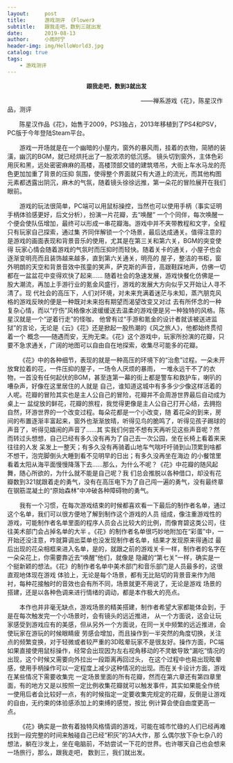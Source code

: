 ```yaml
---
layout:     post                         
title:      游戏测评 《Flower》                 
subtitle:   跟我走吧，数到三就出发 
date:       2019-08-13                   
author:     小雨时宁                       
header-img: img/HelloWorld3.jpg           
catalog: true                            
tags:                                    
    - 游戏测评
---
```

<font size=2>
<center><strong>跟我走吧，数到3就出发</strong></center>
</font>

&emsp;&emsp;&emsp;&emsp;&emsp;&emsp;&emsp;&emsp;&emsp;&emsp;&emsp;&emsp;&emsp;&emsp;&emsp;&emsp;&emsp;&emsp;&emsp;&emsp;&emsp;&emsp;——禅系游戏《花》，陈星汉作品，测评

&emsp;&emsp;陈星汉作品《花》，始售于2009，PS3独占，2013年移植到了PS4和PSV，PC版于今年登陆Steam平台。

&emsp;&emsp;游戏一开场就是在一个幽暗的小屋内，窗外的暴风雨，挂着的衣物，简陋的装潢，幽沉的BGM，就已经烘托出了一股浓浓的低沉感。
镜头切到窗外，主体色彩用灰和黑，远处密密麻麻的高楼，高楼顶部交错的建筑塔吊，大街上车水马龙的亮色更加加重了背景的压抑
氛围，使得整个界面就只有大道上的流光，而其他构图元素都透露出阴沉，麻木的气氛，随着镜头徐徐远推，第一朵花的冒险展开在我们眼前。

&emsp;&emsp;游戏的玩法很简单，PC端可以用鼠标操控，当然也可以使用手柄（事实证明手柄体验感更好，后文分析），扮演一片花瓣，去“唤醒”
一个个同伴，每次唤醒一个便会使队伍增加，最终可以形成一串花瓣海。游戏中并不夹带教程和文字，全程只有玩家自己探索，通过集
齐同伴解锁一个个场景，最后达成通关。值得注意的是游戏的画面表现和背景音乐的使用，尤其是在第三关和第六关，BGM的突变使得
玩家心情会随着游戏的气氛时而压抑时而轻快。随着关卡的通关，小屋子也会逐渐变明亮而且装饰越来越多，直到第六关通关，明亮的
屋子，整洁的书柜，窗外明朗的天空和背景音效中孩童的笑声，萨克斯的声音，高跟鞋踩地声，仿佛一切都在一盆盆花中变得欢快了起来……
随着社会的急速发展，游戏快餐化仿佛是一股大潮流，再加上手游行业的氪金风盛行，游戏的发展大方向似乎又开始让人寻不清了。现
代社会的高压下，人们对环境，对未来充满着迷茫与未知，蒸汽朋克风格的游戏反映的便是一种既对未来抱有期望而渴望改变又对过
去有所怀念的一种复杂心情，而以“疗伤”风格像水波缓缓送去温柔的游戏便是另一种独特的风格。陈星汉就是一个“逆着行走”的怪咖，
他曾有过“手游和氪金的设计者就该被送进监狱”的言论，无论是《云》《花》还是掀起一股热潮的《风之旅人》，他都始终贯彻着一个
概念——随遇而安，无拘无束。《花》这个游戏中，玩家所扮演的花瓣，只要不急求通关，广阔的地图可以自由自在地探索，收集尽可能多的花瓣。

&emsp;&emsp;《花》中的各种细节，表现的就是一种高压的环境下的“治愈”过程。一朵未开放耷拉着的花，一件压抑的屋子，一场令人厌烦的暴雨，
一堆永远干不了的衣物，一首没有任何起伏的BGM，甚至连第一幕的街上都是警车和救护车，喇叭的嘈杂声，好像在这里居住的人就是
自己，谁知道这城中有多多少少像这样活着的人呢。花瓣的冒险其实也是主人公自己的冒险，花瓣并不会周游世界最后自动成为桌上一
盆绽放的鲜花，花瓣的旅程，我觉得更像是主人公自己打开心结，去拥抱自然，环游世界的一个改变过程。每朵花都是一个小改变，随
着花朵的到来，房间的布置逐渐丰富起来，窗外也渐渐放晴，听得见鸟的脆鸣了，听得见孩子踢球的声音了，听得见嬉闹的声音了……其
实我们何尝不想有天再听见这些声音呢？然而转过头想想，自己已经有多久没有再为了自己去一次公园，坐在长椅上看着来来往往的人发
呆发上一整天；有多久没有再骑着山地车气喘吁吁骑到山顶累到啥都不想干，泡完脚倒头大睡到看不见明早的日出；有多久没再坐在海边
的小餐馆里看着太阳从海平面慢慢降落下去……那么，为什么不呢？《花》中花瓣的随风起舞，随心所欲的，为什么就不能是自己呢？我
们总会推脱以各种借口，却没有花瓣数到321就跟着走的勇气，没有在高压电下为了自己闯一遍的勇气，没有最终章在钢筋混凝土的“原始森林”中冲破各种障碍物的勇气。

&emsp;&emsp;我有一个习惯，在每次游戏结束的时候都喜欢看一下最后的制作者名单，通过这个名单，我们可以很方便地了解到制作这个游戏的人员
组成，像注重游戏性的游戏，可能制作者名单里面的程序人员会占比较大的比例，而像育碧这类公司，往往美术部门会占掉名单的大半
。《花》的制作者名单很巧妙地附加在“彩蛋”中，一开始还没注意，咋就算调出菜单也没发现制作者名单，结果才发现原来得通过
最后出现的花朵相框来进入名单，是的，就跟之前的游戏关卡一样，制作者的名字在一朵朵花上，你需要靠近去“唤醒”他们，就像是
隐藏的“第七关”一样，确实是一个挺新颖的想法。《花》的制作者名单中美术部门和音乐部门是人员最多的，这很直观地体现在游戏
体验上，无论是每个场景，都有无比贴切的背景音来作为陪衬，每种花接触时的音效也会有所不同，场景就更不用说了，无论是游戏
场景的搭建，还是以各种色调来进行情绪的调动，都是本作极大的亮点。

&emsp;&emsp;本作也并非毫无缺点，游戏场景的精美搭建，制作者希望大家都能体会到，于是在每次触发完一个小场景时，会有镜头的远近推进，
从一个方面说，这会让玩家感受到游戏应有的美感，但从另外一个方面说，在同一关中频繁的远近推进，会使玩家在游玩的时候眼睛疲
劳感会增加，而且操作到一半突然的角度切换，关注点的频繁变换，对于轻微或者较严重的3D眩晕玩家不是很友好。操作方面，PC端
如果直接使用鼠标操作，经常会出现因为左右视角移动的不灵敏导致“漏吃”情况的出现，这个时候又需要向外拉出一段距离再回过头，
在这个过程中也易出现眩晕感，使用手柄操作可以一定程度上减少这种情况的出现。而在关卡设计方面，游戏在某些情况下需要收集完
一定场景里面的所有花瓣，然而在第六章还有第四章里面，有的地方又是以按照一定比例收集花瓣就可以触发事件，其实如果能全作统
一使用后者会比较好一点，有的时候指定一定要收集完规定的花瓣，反倒是让游戏的自由，无约束的体验感添加上的束缚的感觉，按比
例计算会使自由度更高一点。

&emsp;&emsp;《花》确实是一款有着独特风格情调的游戏，可能在城市忙碌的人们已经再难找到一段完整的时间来触碰自己已经“积灰”的3A大作，那
么偶尔放下杂七杂八的想法，躺在沙发上，坐在电脑前，不妨尝试一下花的世界。也许哪天自己也会想来一场旅行，那么，跟我走吧，
数到三，我们就出发。

